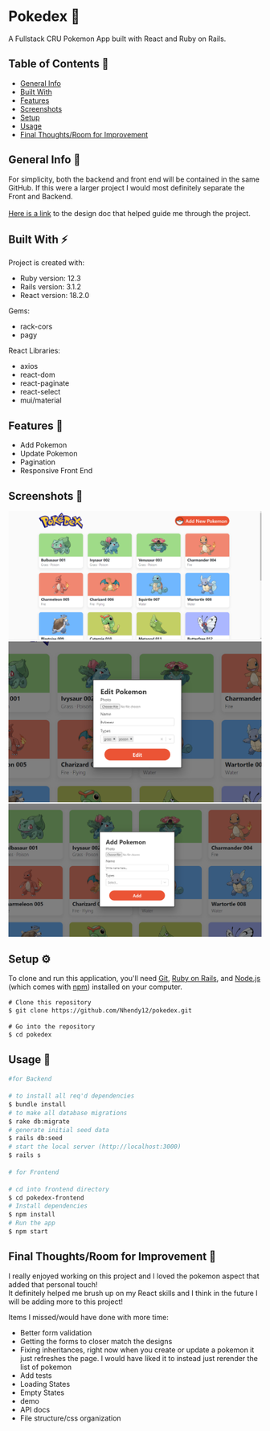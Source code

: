 # Pokedex 👾

A Fullstack CRU Pokemon App built with React and Ruby on Rails.

## Table of Contents 📖
* [General Info](#general-info)
* [Built With](#built-with)
* [Features](#features)
* [Screenshots](#screenshots)
* [Setup](#setup)
* [Usage](#usage)
* [Final Thoughts/Room for Improvement](#final-thoughtsroom-for-improvement)

## General Info 📝
For simplicity, both the backend and front end will be contained in the same GitHub. If this were a larger project I would most definitely separate the Front and Backend.\
\
[Here is a link](DESIGN_DOC.pdf) to the design doc that helped guide me through the project.


## Built With ⚡️
Project is created with:
* Ruby version: 12.3
* Rails version: 3.1.2
* React version: 18.2.0

Gems:
* rack-cors
* pagy

React Libraries:
* axios
* react-dom
* react-paginate
* react-select
* mui/material

## Features 🎯
* Add Pokemon
* Update Pokemon
* Pagination
* Responsive Front End

## Screenshots 📸
![Screenshot](app/assets/images/pokemon-pics/screenshots/Screenshot1.png)
![Screenshot](app/assets/images/pokemon-pics/screenshots/Screenshot2.png)
![Screenshot](app/assets/images/pokemon-pics/screenshots/Screenshot3.png)

## Setup ⚙️
To clone and run this application, you'll need [Git](https://git-scm.com), [Ruby on Rails](https://www.tutorialspoint.com/ruby-on-rails/rails-installation.htm), and [Node.js](https://nodejs.org/en/download/) (which comes with [npm](http://npmjs.com)) installed on your computer.
```
# Clone this repository
$ git clone https://github.com/Nhendy12/pokedex.git

# Go into the repository
$ cd pokedex
```

## Usage 🚂

```bash
#for Backend

# to install all req'd dependencies
$ bundle install
# to make all database migrations
$ rake db:migrate
# generate initial seed data
$ rails db:seed
# start the local server (http://localhost:3000)
$ rails s

# for Frontend

# cd into frontend directory
$ cd pokedex-frontend
# Install dependencies
$ npm install
# Run the app
$ npm start
```

## Final Thoughts/Room for Improvement 🔔
I really enjoyed working on this project and I loved the pokemon aspect that added that personal touch!\
It definitely helped me brush up on my React skills and I think in the future I will be adding more to this project!

Items I missed/would have done with more time:
* Better form validation
* Getting the forms to closer match the designs
* Fixing inheritances, right now when you create or update a pokemon it just refreshes the page. I would have liked it to instead just rerender the list of pokemon
* Add tests
* Loading States
* Empty States
* demo
* API docs
* File structure/css organization